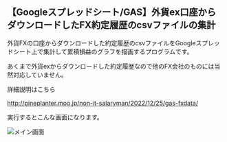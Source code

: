 ## 【Googleスプレッドシート/GAS】外貨ex口座からダウンロードしたFX約定履歴のcsvファイルの集計

外貨FXの口座からダウンロードした約定履歴のcsvファイルをGoogleスプレッドシート上で集計して累積損益のグラフを描画するプログラムです。

あくまで外貨exからダウンロードした約定履歴なので他のFX会社のものには当然対応していません。


詳細説明はこちら

http://pineplanter.moo.jp/non-it-salaryman/2022/12/25/gas-fxdata/


実行するとこんな画面になります。

![メイン画面](https://i0.wp.com/pineplanter.moo.jp/non-it-salaryman/wp-content/uploads/2022/12/Screenshot-from-2022-12-24-21-07-16.png)

